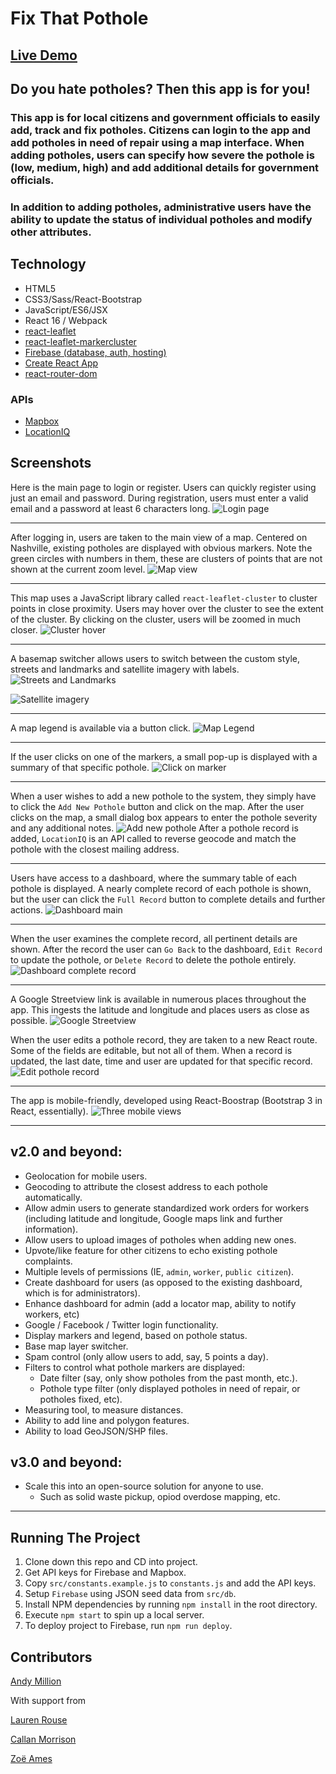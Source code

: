 # Fix That Pothole

## [Live Demo](https://fix-that-pothole.andymillion.com/)

## Do you hate potholes? Then this app is for you!

### This app is for local citizens and government officials to easily add, track and fix potholes. Citizens can login to the app and add potholes in need of repair using a map interface. When adding potholes, users can specify how severe the pothole is (low, medium, high) and add additional details for government officials.

### In addition to adding potholes, administrative users have the ability to update the status of individual potholes and modify other attributes.

## Technology
- HTML5
- CSS3/Sass/React-Bootstrap
- JavaScript/ES6/JSX
- React 16 / Webpack
- [react-leaflet](https://github.com/PaulLeCam/react-leaflet)
- [react-leaflet-markercluster](https://www.npmjs.com/package/react-leaflet-markercluster)
- [Firebase (database, auth, hosting)](https://firebase.google.com/)
- [Create React App](https://github.com/facebookincubator/create-react-app)
- [react-router-dom](https://reacttraining.com/react-router/core/guides/philosophy)

### APIs
- [Mapbox](https://www.mapbox.com/maps/)
- [LocationIQ](https://locationiq.com/)

## Screenshots

Here is the main page to login or register. Users can quickly register using just an email and password. During registration, users must enter a valid email and a password at least 6 characters long.
![Login page](https://raw.githubusercontent.com/amillion3/fix-that-pothole/master/img/screenshots/login.png)
___


After logging in, users are taken to the main view of a map. Centered on Nashville, existing potholes are displayed with obvious markers. Note the green circles with numbers in them, these are clusters of points that are not shown at the current zoom level.
![Map view](https://raw.githubusercontent.com/amillion3/fix-that-pothole/master/img/screenshots/custom-clusters.png)
___


This map uses a JavaScript library called `react-leaflet-cluster` to cluster points in close proximity. Users may hover over the cluster to see the extent of the cluster. By clicking on the cluster, users will be zoomed in much closer.
![Cluster hover](https://raw.githubusercontent.com/amillion3/fix-that-pothole/master/img/screenshots/cluster-boundary.png)
___

A basemap switcher allows users to switch between the custom style, streets and landmarks and satellite imagery with labels.
![Streets and Landmarks](https://raw.githubusercontent.com/amillion3/fix-that-pothole/master/img/screenshots/streets-markers-cluster.png)

![Satellite imagery](https://raw.githubusercontent.com/amillion3/fix-that-pothole/master/img/screenshots/satellite-markers.png)
___

A map legend is available via a button click.
![Map Legend](https://raw.githubusercontent.com/amillion3/fix-that-pothole/master/img/screenshots/legend.png)
___

If the user clicks on one of the markers, a small pop-up is displayed with a summary of that specific pothole.
![Click on marker](https://raw.githubusercontent.com/amillion3/fix-that-pothole/master/img/screenshots/popup.png)
___


When a user wishes to add a new pothole to the system, they simply have to click the `Add New Pothole` button and click on the map. After the user clicks on the map, a small dialog box appears to enter the pothole severity and any additional notes.
![Add new pothole](https://raw.githubusercontent.com/amillion3/fix-that-pothole/master/img/screenshots/add-new-pothole.png)
After a pothole record is added, `LocationIQ` is an API called to reverse geocode and match the pothole with the closest mailing address.
___


Users have access to a dashboard, where the summary table of each pothole is displayed. A nearly complete record of each pothole is shown, but the user can click the `Full Record` button to complete details and further actions.
![Dashboard main](https://raw.githubusercontent.com/amillion3/fix-that-pothole/master/img/screenshots/dashboard-main.png)
___


When the user examines the complete record, all pertinent details are shown. After the record the user can `Go Back` to the dashboard, `Edit Record` to update the pothole, or `Delete Record` to delete the pothole entirely.
![Dashboard complete record](https://raw.githubusercontent.com/amillion3/fix-that-pothole/master/img/screenshots/dashboard-record.png)
___

A Google Streetview link is available in numerous places throughout the app. This ingests the latitude and longitude and places users as close as possible.
![Google Streetview](https://raw.githubusercontent.com/amillion3/fix-that-pothole/master/img/screenshots/streetview.png)


When the user edits a pothole record, they are taken to a new React route. Some of the fields are editable, but not all of them. When a record is updated, the last date, time and user are updated for that specific record.
![Edit pothole record](https://raw.githubusercontent.com/amillion3/fix-that-pothole/master/img/screenshots/edit-record.png)
___


The app is mobile-friendly, developed using React-Boostrap (Bootstrap 3 in React, essentially).
![Three mobile views](https://raw.githubusercontent.com/amillion3/fix-that-pothole/master/img/screenshots/mobile.png)
___


## v2.0 and beyond:
- Geolocation for mobile users.
- Geocoding to attribute the closest address to each pothole automatically.
- Allow admin users to generate standardized work orders for workers (including latitude and longitude, Google maps link and further information).
- Allow users to upload images of potholes when adding new ones.
- Upvote/like feature for other citizens to echo existing pothole complaints.
- Multiple levels of permissions (IE, `admin`, `worker`, `public citizen`).
- Create dashboard for users (as opposed to the existing dashboard, which is for administrators).
- Enhance dashboard for admin (add a locator map, ability to notify workers, etc)
- Google / Facebook / Twitter login functionality.
- Display markers and legend, based on pothole status.
- Base map layer switcher.
- Spam control (only allow users to add, say, 5 points a day).
- Filters to control what pothole markers are displayed:
    - Date filter (say, only show potholes from the past month, etc.).
    - Pothole type filter (only displayed potholes in need of repair, or potholes fixed, etc).
- Measuring tool, to measure distances.
- Ability to add line and polygon features.
- Ability to load GeoJSON/SHP files.

## v3.0 and beyond:
- Scale this into an open-source solution for anyone to use.
    - Such as solid waste pickup, opiod overdose mapping, etc.

___
## Running The Project
1. Clone down this repo and CD into project.
2. Get API keys for Firebase and Mapbox.
3. Copy `src/constants.example.js` to `constants.js` and add the API keys.
4. Setup `Firebase` using JSON seed data from `src/db`.
4. Install NPM dependencies by running `npm install` in the root directory.
5. Execute `npm start` to spin up a local server.
6. To deploy project to Firebase, run `npm run deploy`.


## Contributors
[Andy Million](https://github.com/amillion3)

With support from

[Lauren Rouse](https://github.com/rousell)

[Callan Morrison](https://github.com/morecallan)

[Zoë Ames](https://github.com/zoeames)
